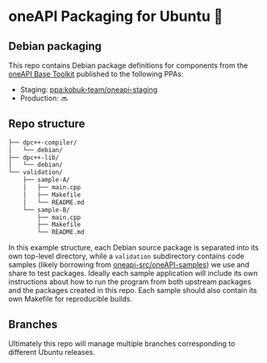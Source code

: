 # oneAPI Packaging for Ubuntu :rocket:

## Debian packaging

This repo contains Debian package definitions for components from the [oneAPI Base Toolkit](https://www.intel.com/content/www/us/en/developer/tools/oneapi/base-toolkit.html) published to the following PPAs:

- Staging: [ppa:kobuk-team/oneapi-staging](https://launchpad.net/~kobuk-team/+archive/ubuntu/oneapi-staging)
- Production: :soon:

## Repo structure

```bash
├── dpc++-compiler/
│   └── debian/
├── dpc++-lib/
│   └── debian/
└── validation/
    ├── sample-A/
    │   ├── main.cpp
    │   ├── Makefile
    │   └── README.md
    └── sample-B/
        ├── main.cpp
        ├── Makefile
        └── README.md
```

In this example structure, each Debian source package is separated into its own top-level directory, while a `validation` subdirectory contains code samples (likely borrowing from [oneapi-src/oneAPI-samples](https://github.com/oneapi-src/oneAPI-samples)) we use and share to test packages. Ideally each sample application will include its own instructions about how to run the program from both upstream packages and the packages created in this repo. Each sample should also contain its own Makefile for reproducible builds.

## Branches

Ultimately this repo will manage multiple branches corresponding to different Ubuntu releases.